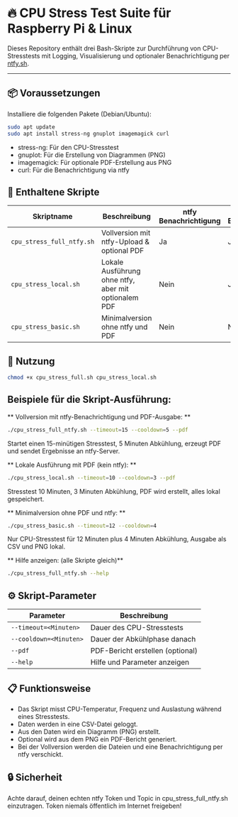 # 🔥 CPU Stress Test Suite für Raspberry Pi & Linux

Dieses Repository enthält drei Bash-Skripte zur Durchführung von CPU-Stresstests mit Logging, Visualisierung und optionaler Benachrichtigung per [ntfy.sh](https://ntfy.sh).

---

## 📦 Voraussetzungen

Installiere die folgenden Pakete (Debian/Ubuntu):

```bash
sudo apt update
sudo apt install stress-ng gnuplot imagemagick curl
```
- stress-ng: Für den CPU-Stresstest
- gnuplot: Für die Erstellung von Diagrammen (PNG)
- imagemagick: Für optionale PDF-Erstellung aus PNG
- curl: Für die Benachrichtigung via ntfy

## 📂 Enthaltene Skripte

| Skriptname                | Beschreibung                                         | ntfy Benachrichtigung | PDF Erstellung | Kommentar                      |
| ------------------------- | ---------------------------------------------------- | --------------------- | -------------- | ------------------------------ |
| `cpu_stress_full_ntfy.sh` | Vollversion mit ntfy-Upload & optional PDF           | Ja                    | Ja             | Nutzt ntfy zum Upload          |
| `cpu_stress_local.sh`     | Lokale Ausführung ohne ntfy, aber mit optionalem PDF | Nein                  | Ja             | Nur lokale Ausgabe             |
| `cpu_stress_basic.sh`     | Minimalversion ohne ntfy und PDF                     | Nein                  | Nein           | Nur CSV & PNG lokal, keine PDF |


## 🚀 Nutzung

```bash
chmod +x cpu_stress_full.sh cpu_stress_local.sh
```

## Beispiele für die Skript-Ausführung:
** Vollversion mit ntfy-Benachrichtigung und PDF-Ausgabe: **
```bash
./cpu_stress_full_ntfy.sh --timeout=15 --cooldown=5 --pdf
```
Startet einen 15-minütigen Stresstest, 5 Minuten Abkühlung, erzeugt PDF und sendet Ergebnisse an ntfy-Server.

** Lokale Ausführung mit PDF (kein ntfy): **
```bash
./cpu_stress_local.sh --timeout=10 --cooldown=3 --pdf
```
Stresstest 10 Minuten, 3 Minuten Abkühlung, PDF wird erstellt, alles lokal gespeichert.


** Minimalversion ohne PDF und ntfy: **

```bash
./cpu_stress_basic.sh --timeout=12 --cooldown=4
```
Nur CPU-Stresstest für 12 Minuten plus 4 Minuten Abkühlung, Ausgabe als CSV und PNG lokal.

** Hilfe anzeigen:  (alle Skripte gleich)**

```bash
./cpu_stress_full_ntfy.sh --help
```

## ⚙️ Skript-Parameter


| Parameter              | Beschreibung                     |
| ---------------------- | -------------------------------- |
| `--timeout=<Minuten>`  | Dauer des CPU-Stresstests        |
| `--cooldown=<Minuten>` | Dauer der Abkühlphase danach     |
| `--pdf`                | PDF-Bericht erstellen (optional) |
| `--help`               | Hilfe und Parameter anzeigen     |

## 📋 Funktionsweise
- Das Skript misst CPU-Temperatur, Frequenz und Auslastung während eines Stresstests.
- Daten werden in eine CSV-Datei geloggt.
- Aus den Daten wird ein Diagramm (PNG) erstellt.
- Optional wird aus dem PNG ein PDF-Bericht generiert.
- Bei der Vollversion werden die Dateien und eine Benachrichtigung per ntfy verschickt.

## 🔒 Sicherheit
Achte darauf, deinen echten ntfy Token und Topic in cpu_stress_full_ntfy.sh einzutragen.
Token niemals öffentlich im Internet freigeben!
